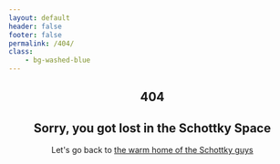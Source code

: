 ```yaml
---
layout: default
header: false
footer: false
permalink: /404/
class:
    - bg-washed-blue
---
```


<section class="flex justify-center">
  <header class="flex flex-column items-center-l mw9 lh-copy pa3">
    <h1 class="f1 f-headline-l fw9 code blue mb3 tracked-tight">404</h1>
    <h2 class="f1-l fw4">Sorry, you got lost in the Schottky Space</h2>
    <p class="f4 f3-l fw3 sans-serif mt4">Let's go back to <a class="hover-silver" href="{{ "" | relative_url }}">the warm home of the Schottky guys</a></p>
  </header>
</section>
